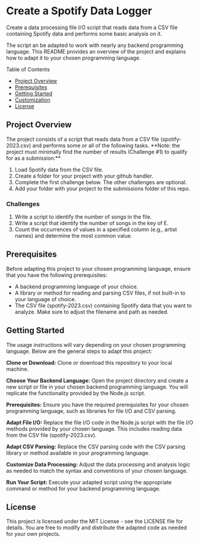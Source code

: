 # Create a Spotify Data Logger 

Create a data processing file I/O script that reads data from a CSV file containing Spotify data and performs some basic analysis on it. 

The script an be adapted to work with nearly any backend programming language. This README provides an overview of the project and explains how to adapt it to your chosen programming language.

Table of Contents
- [Project Overview](#overview)
- [Prerequisites](#prerequisites)
- [Getting Started](#getting-started)
- [Customization](#customization)
- [License](#license)

<h2 id="overview">Project Overview</h2>
The project consists of a script that reads data from a CSV file (spotify-2023.csv) and performs some or all of the following tasks. **Note: the project must minimally find the number of results (Challenge #1) to qualify for as a submission:**

1. Load Spotify data from the CSV file.
2. Create a folder for your project with your github handler. 
3. Complete the first challenge below. The other challenges are optional.
4. Add your folder with your project to the submissions folder of this repo.

### Challenges
1. Write a script to identify the number of songs in the file.
2. Write a script that identify the number of songs in the key of E.
3. Count the occurrences of values in a specified column (e.g., artist names) and determine the most common value.

<h2 id="prerequisites">Prerequisites</h2>
Before adapting this project to your chosen programming language, ensure that you have the following prerequisites:

- A backend programming language of your choice.
- A library or method for reading and parsing CSV files, if not built-in to your language of choice.
- The CSV file (spotify-2023.csv) containing Spotify data that you want to analyze. Make sure to adjust the filename and path as needed.

<h2 id="getting-started">Getting Started</h2>
The usage instructions will vary depending on your chosen programming language. Below are the general steps to adapt this project:

**Clone or Download:** Clone or download this repository to your local machine.

**Choose Your Backend Language:** Open the project directory and create a new script or file in your chosen backend programming language. You will replicate the functionality provided by the Node.js script.

**Prerequisites:** Ensure you have the required prerequisites for your chosen programming language, such as libraries for file I/O and CSV parsing.

**Adapt File I/O:** Replace the file I/O code in the Node.js script with the file I/O methods provided by your chosen language. This includes reading data from the CSV file (spotify-2023.csv).

**Adapt CSV Parsing:** Replace the CSV parsing code with the CSV parsing library or method available in your programming language.

**Customize Data Processing:** Adjust the data processing and analysis logic as needed to match the syntax and conventions of your chosen language.

**Run Your Script:** Execute your adapted script using the appropriate command or method for your backend programming language.

<h2 id="license">License</h2>
This project is licensed under the MIT License - see the LICENSE file for details. You are free to modify and distribute the adapted code as needed for your own projects.